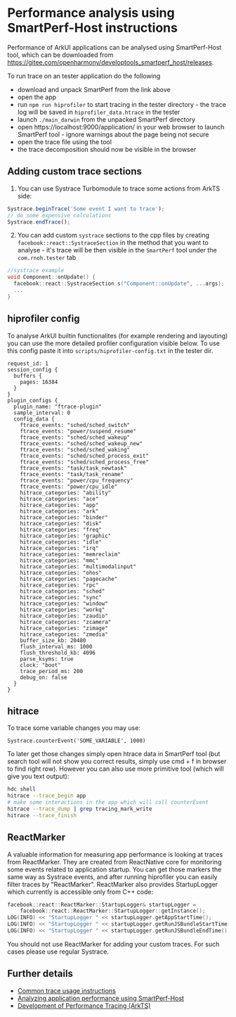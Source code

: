 # Performance analysis using SmartPerf-Host instructions

Performance of ArkUI applications can be analysed using SmartPerf-Host tool, which can be downloaded from https://gitee.com/openharmony/developtools_smartperf_host/releases.

To run trace on an tester application do the following
- download and unpack SmartPerf from the link above
- open the app
- run `npm run hiprofiler` to start tracing in the tester directory - the trace log will be saved in `hiprofiler_data.htrace` in the tester
- launch `./main_darwin` from the unpacked SmartPerf directory
- open https://localhost:9000/application/ in your web browser to launch SmartPerf tool - ignore warnings about the page being not secure <!-- markdown-link-check-disable-line -->
- open the trace file using the tool
- the trace decomposition should now be visible in the browser

## Adding custom trace sections
1. You can use Systrace Turbomodule to trace some actions from ArkTS side:
```ts
Systrace.beginTrace('Some event I want to trace');
// do some expensive calculations
Systrace.endTrace();
```
2. You can add custom `systrace` sections to the cpp files by creating `facebook::react::SystraceSection` in the method that you want to analyse - it's trace will be then visible in the `SmartPerf` tool under the `com.rnoh.tester` tab
```cpp
//systrace example
void Component::onUpdate() {
  facebook::react::SystraceSection s("Component::onUpdate", ...args);
  ...
}
```

## hiprofiler config
To analyse ArkUI builtin functionalites (for example rendering and layouting) you can use the more detailed profiler configuration visible below. To use this config paste it into `scripts/hiprofiler-config.txt` in the tester dir.

```
request_id: 1
session_config {
  buffers {
    pages: 16384
  }
}
plugin_configs {
  plugin_name: "ftrace-plugin"
  sample_interval: 0
  config_data {
    ftrace_events: "sched/sched_switch"
    ftrace_events: "power/suspend_resume"
    ftrace_events: "sched/sched_wakeup"
    ftrace_events: "sched/sched_wakeup_new"
    ftrace_events: "sched/sched_waking"
    ftrace_events: "sched/sched_process_exit"
    ftrace_events: "sched/sched_process_free"
    ftrace_events: "task/task_newtask"
    ftrace_events: "task/task_rename"
    ftrace_events: "power/cpu_frequency"
    ftrace_events: "power/cpu_idle"
    hitrace_categories: "ability"
    hitrace_categories: "ace"
    hitrace_categories: "app"
    hitrace_categories: "ark"
    hitrace_categories: "binder"
    hitrace_categories: "disk"
    hitrace_categories: "freq"
    hitrace_categories: "graphic"
    hitrace_categories: "idle"
    hitrace_categories: "irq"
    hitrace_categories: "memreclaim"
    hitrace_categories: "mmc"
    hitrace_categories: "multimodalinput"
    hitrace_categories: "ohos"
    hitrace_categories: "pagecache"
    hitrace_categories: "rpc"
    hitrace_categories: "sched"
    hitrace_categories: "sync"
    hitrace_categories: "window"
    hitrace_categories: "workq"
    hitrace_categories: "zaudio"
    hitrace_categories: "zcamera"
    hitrace_categories: "zimage"
    hitrace_categories: "zmedia"
    buffer_size_kb: 20480
    flush_interval_ms: 1000
    flush_threshold_kb: 4096
    parse_ksyms: true
    clock: "boot"
    trace_period_ms: 200
    debug_on: false
  }
}
```

## hitrace
To trace some variable changes you may use:
```
Systrace.counterEvent('SOME_VARIABLE', 1000)
```
To later get those changes simply open htrace data in SmartPerf tool (but search tool will not show you correct results, simply use cmd + f in browser to find right row).
However you can also use more primitive tool (which will give you text output):
```sh
hdc shell
hitrace --trace_begin app
# make some interactions in the app which will call counterEvent
hitrace --trace_dump | grep tracing_mark_write
hitrace --trace_finish
```

## ReactMarker
A valuable information for measuring app performance is looking at traces from ReactMarker. They are created from ReactNative core for monitoring some events related to application startup. You can get those markers the same way as Systrace events, and after running hiprofiler you can easily filter traces by "ReactMarker".
ReactMarker also provides StartupLogger which currently is accessible only from C++ code:
```cpp
facebook::react::ReactMarker::StartupLogger& startupLogger =
    facebook::react::ReactMarker::StartupLogger::getInstance();
LOG(INFO) << "StartupLogger " << startupLogger.getAppStartTime();
LOG(INFO) << "StartupLogger " << startupLogger.getRunJSBundleStartTime();
LOG(INFO) << "StartupLogger " << startupLogger.getRunJSBundleEndTime();
```
You should not use ReactMarker for adding your custom traces. For such cases please use regular Systrace.

## Further details
- [Common trace usage instructions](https://docs.openharmony.cn/pages/v4.0/en/application-dev/performance/common-trace-using-instructions.md)
- [Analyzing application performance using SmartPerf-Host](https://docs.openharmony.cn/pages/v4.0/zh-cn/application-dev/performance/performance-optimization-using-smartperf-host.md)
- [Development of Performance Tracing (ArkTS)
](https://docs.openharmony.cn/pages/v4.0/en/application-dev/dfx/hitracemeter-guidelines.md)